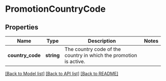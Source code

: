 # PromotionCountryCode

## Properties
Name | Type | Description | Notes
------------ | ------------- | ------------- | -------------
**country_code** | **string** | The country code of the country in which the promotion is active. | 

[[Back to Model list]](../README.md#documentation-for-models) [[Back to API list]](../README.md#documentation-for-api-endpoints) [[Back to README]](../README.md)


